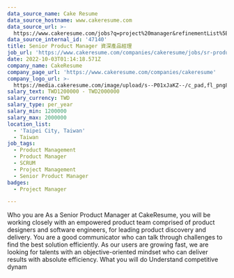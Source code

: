 ```yaml
---
data_source_name: Cake Resume
data_source_hostname: www.cakeresume.com
data_source_url: >-
  https://www.cakeresume.com/jobs?q=project%20manager&refinementList%5Blang_name%5D%5B0%5D=English&refinementList%5Bsalary_type%5D=per_year&range%5Bsalary_range%5D%5Bmin%5D=1000000&page=2
data_source_internal_id: '47140'
title: Senior Product Manager 資深產品經理
job_url: 'https://www.cakeresume.com/companies/cakeresume/jobs/sr-product-manager-22q4'
date: 2022-10-03T01:14:18.571Z
company_name: CakeResume
company_page_url: 'https://www.cakeresume.com/companies/cakeresume'
company_logo_url: >-
  https://media.cakeresume.com/image/upload/s--P01xJaKZ--/c_pad,fl_png8,h_200,w_200/v1586508643/page_2_logo_1468389599.png
salary_text: TWD1200000 - TWD2000000
salary_currency: TWD
salary_type: per_year
salary_min: 1200000
salary_max: 2000000
location_list:
  - 'Taipei City, Taiwan'
  - Taiwan
job_tags:
  - Product Management
  - Product Manager
  - SCRUM
  - Project Management
  - Senior Product Manager
badges:
  - Project Manager

---
```


Who you are As a Senior Product Manager at CakeResume, you will be working closely with an empowered product team comprised of product designers and software engineers, for leading product discovery and delivery. You are a good communicator who can talk through challenges to find the best solution efficiently. As our users are growing fast, we are looking for talents with an objective-oriented mindset who can deliver results with absolute efficiency. What you will do Understand competitive dynam